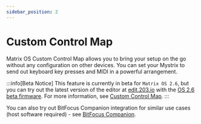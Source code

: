 ```yaml
---
sidebar_position: 2
---
```


# Custom Control Map

Matrix OS Custom Control Map allows you to bring your setup on the go without any configuration on other devices. You can set your Mystrix to send out keyboard key presses and MIDI in a powerful arrangement.

<!-- showcase in a gif? maybe opening apps, switching scenes in obs idk -->

:::info[Beta Notice]
This feature is currently in beta for `Matrix OS 2.6`, but you can try out the latest version of the editor at [edit.203.io](https://edit.203.io) with the [OS 2.6 beta firmware](https://discord.com/channels/503413248704380930/1266486069055062188). For more information, see [Custom Control Map](/docs/MatrixOS/Applications/CustomControlMap/).
:::

You can also try out BitFocus Companion integration for similar use cases (host software required) - see [BitFocus Companion](/docs/Mystrix/UsageExamples/CustomizableControls/BitFocusCompanion).
